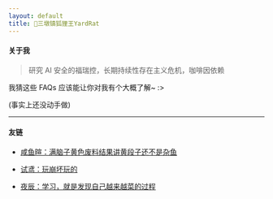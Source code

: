 ```yaml
---
layout: default
title: 🦊三墩镇狐狸王YardRat
---
```


#### 关于我

> 研究 AI 安全的福瑞控，长期持续性存在主义危机，咖啡因依赖

我猜这些 FAQs 应该能让你对我有个大概了解~ :>

(事实上还没动手做)

---

#### 友链

- [咸鱼暄：满脑子黄色废料结果讲黄段子还不是杂鱼](https://xuan-insr.github.io)

- [试鸢：玩崩坏玩的](https://elysium-everlasting.com)

- [夜辰：学习，就是发现自己越来越菜的过程](https://blog.night1918.top)
